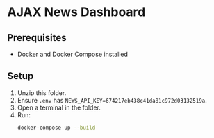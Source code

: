 # AJAX News Dashboard

## Prerequisites
- Docker and Docker Compose installed

## Setup
1. Unzip this folder.
2. Ensure `.env` has `NEWS_API_KEY=674217eb438c41da81c972d03132519a`.
3. Open a terminal in the folder.
4. Run:
   ```bash
   docker-compose up --build